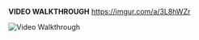 **VIDEO WALKTHROUGH**
https://imgur.com/a/3L8hWZr

<img src='https://i.imgur.com/a/3L8hWZr.gif' title='Video Walkthrough' width='' alt='Video Walkthrough' />
